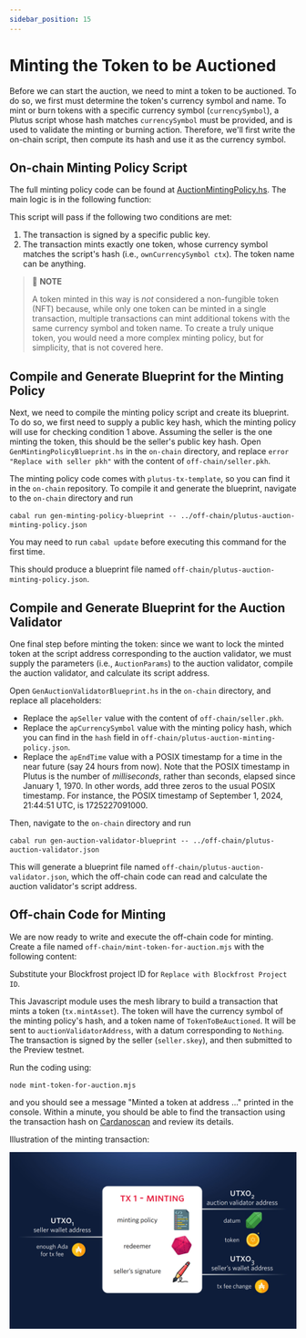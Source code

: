 ```yaml
---
sidebar_position: 15
---
```


# Minting the Token to be Auctioned

Before we can start the auction, we need to mint a token to be auctioned.
To do so, we first must determine the token's currency symbol and name.
To mint or burn tokens with a specific currency symbol (`currencySymbol`), a Plutus script whose hash matches `currencySymbol` must be provided, and is used to validate the minting or burning action.
Therefore, we'll first write the on-chain script, then compute its hash and use it as the currency symbol.

## On-chain Minting Policy Script

The full minting policy code can be found at [AuctionMintingPolicy.hs](https://github.com/IntersectMBO/plutus-tx-template/blob/main/src/AuctionMintingPolicy.hs).
The main logic is in the following function:

<LiteralInclude file="AuctionMintingPolicy.hs" language="haskell" title="AuctionMintingPolicy.hs" start="-- BLOCK1" end="-- BLOCK2" />

This script will pass if the following two conditions are met:

1. The transaction is signed by a specific public key.
2. The transaction mints exactly one token, whose currency symbol matches the script's hash (i.e., `ownCurrencySymbol ctx`).
  The token name can be anything.

> :pushpin: **NOTE**
>
> A token minted in this way is _not_ considered a non-fungible token (NFT) because, while only one token can be minted in a single transaction, multiple transactions can mint additional tokens with the same currency symbol and token name.
> To create a truly unique token, you would need a more complex minting policy, but for simplicity, that is not covered here.

## Compile and Generate Blueprint for the Minting Policy

Next, we need to compile the minting policy script and create its blueprint.
To do so, we first need to supply a public key hash, which the minting policy will use for checking condition 1 above.
Assuming the seller is the one minting the token, this should be the seller's public key hash.
Open `GenMintingPolicyBlueprint.hs` in the `on-chain` directory, and replace `error "Replace with seller pkh"` with the content of `off-chain/seller.pkh`.

The minting policy code comes with `plutus-tx-template`, so you can find it in the `on-chain` repository.
To compile it and generate the blueprint, navigate to the `on-chain` directory and run

```
cabal run gen-minting-policy-blueprint -- ../off-chain/plutus-auction-minting-policy.json
```

You may need to run `cabal update` before executing this command for the first time.

This should produce a blueprint file named `off-chain/plutus-auction-minting-policy.json`.

## Compile and Generate Blueprint for the Auction Validator

One final step before minting the token: since we want to lock the minted token at the script address corresponding to the auction validator,
we must supply the parameters (i.e., `AuctionParams`) to the auction validator, compile the auction validator, and calculate its script address.

Open `GenAuctionValidatorBlueprint.hs` in the `on-chain` directory, and replace all placeholders:
- Replace the `apSeller` value with the content of `off-chain/seller.pkh`.
- Replace the `apCurrencySymbol` value with the minting policy hash, which you can find in the `hash` field in `off-chain/plutus-auction-minting-policy.json`.
- Replace the `apEndTime` value with a POSIX timestamp for a time in the near future (say 24 hours from now).
  Note that the POSIX timestamp in Plutus is the number of _milliseconds_, rather than seconds, elapsed since January 1, 1970.
  In other words, add three zeros to the usual POSIX timestamp.
  For instance, the POSIX timestamp of September 1, 2024, 21:44:51 UTC, is 1725227091000.

Then, navigate to the `on-chain` directory and run

```
cabal run gen-auction-validator-blueprint -- ../off-chain/plutus-auction-validator.json
```

This will generate a blueprint file named `off-chain/plutus-auction-validator.json`, which the off-chain code can read and calculate the auction validator's script address.


## Off-chain Code for Minting

We are now ready to write and execute the off-chain code for minting.
Create a file named `off-chain/mint-token-for-auction.mjs` with the following content:

<LiteralInclude file="mint-token-for-auction.mjs" language="javascript" title="mint-token-for-auction.mjs" />

Substitute your Blockfrost project ID for `Replace with Blockfrost Project ID`.

This Javascript module uses the mesh library to build a transaction that mints a token (`tx.mintAsset`).
The token will have the currency symbol of the minting policy's hash, and a token name of `TokenToBeAuctioned`.
It will be sent to `auctionValidatorAddress`, with a datum corresponding to `Nothing`.
The transaction is signed by the seller (`seller.skey`), and then submitted to the Preview testnet.

Run the coding using:

```
node mint-token-for-auction.mjs
```

and you should see a message "Minted a token at address ..." printed in the console.
Within a minute, you should be able to find the transaction using the transaction hash on [Cardanoscan](https://preview.cardanoscan.io/) and review its details.

Illustration of the minting transaction:

![Minting the token](../../../static/img/tx1.png)
